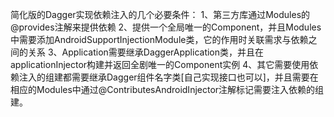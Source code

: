 简化版的Dagger实现依赖注入的几个必要条件：
1、第三方库通过Modules的@provides注解来提供依赖
2、提供一个全局唯一的Component，并且Modules中需要添加AndroidSupportInjectionModule类，它的作用时关联需求与依赖之间的关系
3、Application需要继承DaggerApplication类，并且在applicationInjector构建并返回全剧唯一的Component实例
4、其它需要使用依赖注入的组建都需要继承Dagger组件名字类[自己实现接口也可以]，并且需要在相应的Modules中通过@ContributesAndroidInjector注解标记需要注入依赖的组建。
